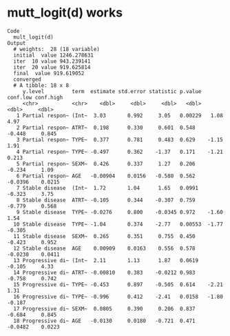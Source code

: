 # mutt_logit(d) works

    Code
      mult_logit(d)
    Output
      # weights:  28 (18 variable)
      initial  value 1246.278631 
      iter  10 value 943.239141
      iter  20 value 919.625814
      final  value 919.619052 
      converged
      # A tibble: 18 x 8
         y.level         term  estimate std.error statistic p.value conf.low conf.high
         <chr>           <chr>    <dbl>     <dbl>     <dbl>   <dbl>    <dbl>     <dbl>
       1 Partial respon~ (Int~  3.03       0.992     3.05   0.00229   1.08      4.97  
       2 Partial respon~ ATRT~  0.198      0.330     0.601  0.548    -0.448     0.845 
       3 Partial respon~ TYPE~  0.377      0.781     0.483  0.629    -1.15      1.91  
       4 Partial respon~ TYPE~ -0.497      0.362    -1.37   0.171    -1.21      0.213 
       5 Partial respon~ SEXM~  0.426      0.337     1.27   0.206    -0.234     1.09  
       6 Partial respon~ AGE   -0.00904    0.0156   -0.580  0.562    -0.0396    0.0215
       7 Stable disease  (Int~  1.72       1.04      1.65   0.0991   -0.323     3.75  
       8 Stable disease  ATRT~ -0.105      0.344    -0.307  0.759    -0.779     0.568 
       9 Stable disease  TYPE~ -0.0276     0.800    -0.0345 0.972    -1.60      1.54  
      10 Stable disease  TYPE~ -1.04       0.374    -2.77   0.00553  -1.77     -0.305 
      11 Stable disease  SEXM~  0.265      0.351     0.755  0.450    -0.423     0.952 
      12 Stable disease  AGE    0.00909    0.0163    0.556  0.578    -0.0230    0.0411
      13 Progressive di~ (Int~  2.11       1.13      1.87   0.0619   -0.105     4.33  
      14 Progressive di~ ATRT~ -0.00810    0.383    -0.0212 0.983    -0.758     0.742 
      15 Progressive di~ TYPE~ -0.453      0.897    -0.505  0.614    -2.21      1.31  
      16 Progressive di~ TYPE~ -0.996      0.412    -2.41   0.0158   -1.80     -0.187 
      17 Progressive di~ SEXM~  0.0805     0.390     0.206  0.837    -0.684     0.845 
      18 Progressive di~ AGE   -0.0130     0.0180   -0.721  0.471    -0.0482    0.0223

